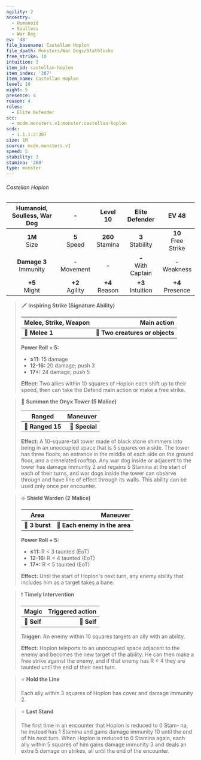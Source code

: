 ```yaml
---
agility: 2
ancestry:
  - Humanoid
  - Soulless
  - War Dog
ev: '48'
file_basename: Castellan Hoplon
file_dpath: Monsters/War Dogs/Statblocks
free_strike: 10
intuition: 3
item_id: castellan-hoplon
item_index: '387'
item_name: Castellan Hoplon
level: 10
might: 5
presence: 4
reason: 4
roles:
  - Elite Defender
scc:
  - mcdm.monsters.v1:monster:castellan-hoplon
scdc:
  - 1.1.1:2:387
size: 1M
source: mcdm.monsters.v1
speed: 5
stability: 3
stamina: '260'
type: monster
---
```


###### Castellan Hoplon

| Humanoid, Soulless, War Dog |          -          |       Level 10       |     Elite Defender      |          EV 48          |
| :-------------------------: | :-----------------: | :------------------: | :---------------------: | :---------------------: |
|      **1M**<br/> Size       |  **5**<br/> Speed   | **260**<br/> Stamina |  **3**<br/> Stability   | **10**<br/> Free Strike |
| **Damage 3**<br/> Immunity  | **-**<br/> Movement |          -           | **-**<br/> With Captain |   **-**<br/> Weakness   |
|      **+5**<br/> Might      | **+2**<br/> Agility |  **+4**<br/> Reason  |  **+3**<br/> Intuition  |  **+4**<br/> Presence   |

<!-- -->
> 🗡 **Inspiring Strike (Signature Ability)**
>
> | **Melee, Strike, Weapon** |                 **Main action** |
> | ------------------------- | ------------------------------: |
> | **📏 Melee 1**            | **🎯 Two creatures or objects** |
>
> **Power Roll + 5:**
>
> - **≤11:** 15 damage
> - **12-16:** 20 damage; push 3
> - **17+:** 24 damage; push 5
>
> **Effect:** Two allies within 10 squares of Hoplon each shift up to their speed, then can take the Defend main action or make a free strike.

<!-- -->
> 🏹 **Summon the Onyx Tower (5 Malice)**
>
> | **Ranged**       |   **Maneuver** |
> | ---------------- | -------------: |
> | **📏 Ranged 15** | **🎯 Special** |
>
> **Effect:** A 10-square-tall tower made of black stone shimmers into being in an unoccupied space that is 5 squares on a side. The tower has three floors, an entrance in the middle of each side on the ground floor, and a crenelated rooftop. Any war dog inside or adjacent to the tower has damage immunity 2 and regains 5 Stamina at the start of each of their turns, and war dogs inside the tower can observe through and have line of effect through its walls. This ability can be used only once per encounter.

<!-- -->
> ❇️ **Shield Warden (2 Malice)**
>
> | **Area**       |                  **Maneuver** |
> | -------------- | ----------------------------: |
> | **📏 3 burst** | **🎯 Each enemy in the area** |
>
> **Power Roll + 5:**
>
> - **≤11:** R < 3 taunted (EoT)
> - **12-16:** R < 4 taunted (EoT)
> - **17+:** R < 5 taunted (EoT)
>
> **Effect:** Until the start of Hoplon's next turn, any enemy ability that includes him as a target takes a bane.

<!-- -->
> ❗️ **Timely Intervention**
>
> | **Magic**   | **Triggered action** |
> | ----------- | -------------------: |
> | **📏 Self** |          **🎯 Self** |
>
> **Trigger:** An enemy within 10 squares targets an ally with an ability.
>
> **Effect:** Hoplon teleports to an unoccupied space adjacent to the enemy and becomes the new target of the ability. He can then make a free strike against the enemy, and if that enemy has R < 4 they are taunted until the end of their next turn.

<!-- -->
> ⭐️ **Hold the Line**
>
> Each ally within 3 squares of Hoplon has cover and damage immunity 2.

<!-- -->
> ⭐️ **Last Stand**
>
> The first time in an encounter that Hoplon is reduced to 0 Stam- na, he instead has 1 Stamina and gains damage immunity 10 until the end of his next turn. When Hoplon is reduced to 0 Stamina again, each ally within 5 squares of him gains damage immunity 3 and deals an extra 5 damage on strikes, all until the end of the encounter.
